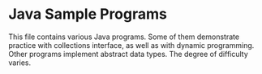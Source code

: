 # Java Sample Programs 
This file contains various Java programs. Some of them demonstrate practice with collections interface, as well as with dynamic programming. Other programs implement abstract data types. The degree of difficulty varies. 
